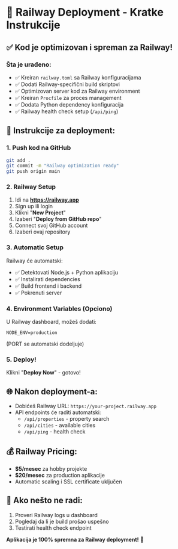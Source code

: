 # 🚂 Railway Deployment - Kratke Instrukcije

## ✅ Kod je optimizovan i spreman za Railway!

### Šta je urađeno:
- ✅ Kreiran `railway.toml` sa Railway konfiguracijama
- ✅ Dodati Railway-specifični build skriptovi
- ✅ Optimizovan server kod za Railway environment
- ✅ Kreiran `Procfile` za proces management
- ✅ Dodata Python dependency konfiguracija
- ✅ Railway health check setup (`/api/ping`)

## 🚀 Instrukcije za deployment:

### 1. Push kod na GitHub
```bash
git add .
git commit -m "Railway optimization ready"
git push origin main
```

### 2. Railway Setup
1. Idi na **https://railway.app**
2. Sign up ili login
3. Klikni "**New Project**"
4. Izaberi "**Deploy from GitHub repo**"
5. Connect svoj GitHub account
6. Izaberi ovaj repository

### 3. Automatic Setup
Railway će automatski:
- ✅ Detektovati Node.js + Python aplikaciju
- ✅ Instalirati dependencies
- ✅ Build frontend i backend
- ✅ Pokrenuti server

### 4. Environment Variables (Opciono)
U Railway dashboard, možeš dodati:
```
NODE_ENV=production
```
(PORT se automatski dodeljuje)

### 5. Deploy!
Klikni "**Deploy Now**" - gotovo!

## 🌐 Nakon deployment-a:
- Dobićeš Railway URL: `https://your-project.railway.app`
- API endpoints će raditi automatski:
  - `/api/properties` - property search
  - `/api/cities` - available cities  
  - `/api/ping` - health check

## 💰 Railway Pricing:
- **$5/mesec** za hobby projekte
- **$20/mesec** za production aplikacije
- Automatic scaling i SSL certificate uključen

## 🚨 Ako nešto ne radi:
1. Proveri Railway logs u dashboard
2. Pogledaj da li je build prošao uspešno
3. Testirati health check endpoint

**Aplikacija je 100% spremna za Railway deployment!** 🎉